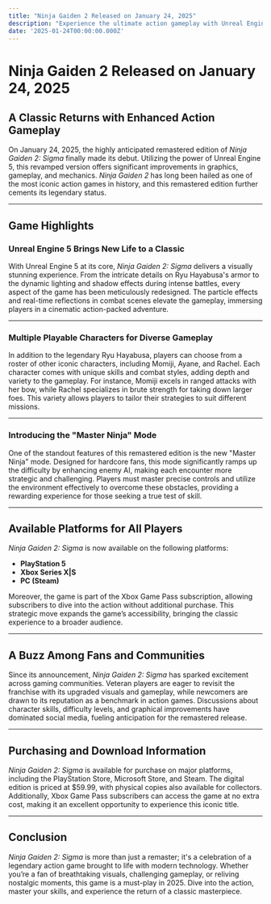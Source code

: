 ```yaml
---
title: "Ninja Gaiden 2 Released on January 24, 2025"
description: "Experience the ultimate action gameplay with Unreal Engine 5's remastered 'Ninja Gaiden 2: Sigma', available on PS5, Xbox Series X|S, and PC."
date: '2025-01-24T00:00:00.000Z'
---
```


# Ninja Gaiden 2 Released on January 24, 2025

## A Classic Returns with Enhanced Action Gameplay

On January 24, 2025, the highly anticipated remastered edition of *Ninja Gaiden 2: Sigma* finally made its debut. Utilizing the power of Unreal Engine 5, this revamped version offers significant improvements in graphics, gameplay, and mechanics. *Ninja Gaiden 2* has long been hailed as one of the most iconic action games in history, and this remastered edition further cements its legendary status.

---

## Game Highlights

### Unreal Engine 5 Brings New Life to a Classic

With Unreal Engine 5 at its core, *Ninja Gaiden 2: Sigma* delivers a visually stunning experience. From the intricate details on Ryu Hayabusa's armor to the dynamic lighting and shadow effects during intense battles, every aspect of the game has been meticulously redesigned. The particle effects and real-time reflections in combat scenes elevate the gameplay, immersing players in a cinematic action-packed adventure.

---

### Multiple Playable Characters for Diverse Gameplay

In addition to the legendary Ryu Hayabusa, players can choose from a roster of other iconic characters, including Momiji, Ayane, and Rachel. Each character comes with unique skills and combat styles, adding depth and variety to the gameplay. For instance, Momiji excels in ranged attacks with her bow, while Rachel specializes in brute strength for taking down larger foes. This variety allows players to tailor their strategies to suit different missions.

---

### Introducing the "Master Ninja" Mode

One of the standout features of this remastered edition is the new "Master Ninja" mode. Designed for hardcore fans, this mode significantly ramps up the difficulty by enhancing enemy AI, making each encounter more strategic and challenging. Players must master precise controls and utilize the environment effectively to overcome these obstacles, providing a rewarding experience for those seeking a true test of skill.

---

## Available Platforms for All Players

*Ninja Gaiden 2: Sigma* is now available on the following platforms:

- **PlayStation 5**
- **Xbox Series X|S**
- **PC (Steam)**

Moreover, the game is part of the Xbox Game Pass subscription, allowing subscribers to dive into the action without additional purchase. This strategic move expands the game’s accessibility, bringing the classic experience to a broader audience.

---

## A Buzz Among Fans and Communities

Since its announcement, *Ninja Gaiden 2: Sigma* has sparked excitement across gaming communities. Veteran players are eager to revisit the franchise with its upgraded visuals and gameplay, while newcomers are drawn to its reputation as a benchmark in action games. Discussions about character skills, difficulty levels, and graphical improvements have dominated social media, fueling anticipation for the remastered release.

---

## Purchasing and Download Information

*Ninja Gaiden 2: Sigma* is available for purchase on major platforms, including the PlayStation Store, Microsoft Store, and Steam. The digital edition is priced at $59.99, with physical copies also available for collectors. Additionally, Xbox Game Pass subscribers can access the game at no extra cost, making it an excellent opportunity to experience this iconic title.

---

## Conclusion

*Ninja Gaiden 2: Sigma* is more than just a remaster; it's a celebration of a legendary action game brought to life with modern technology. Whether you’re a fan of breathtaking visuals, challenging gameplay, or reliving nostalgic moments, this game is a must-play in 2025. Dive into the action, master your skills, and experience the return of a classic masterpiece.

